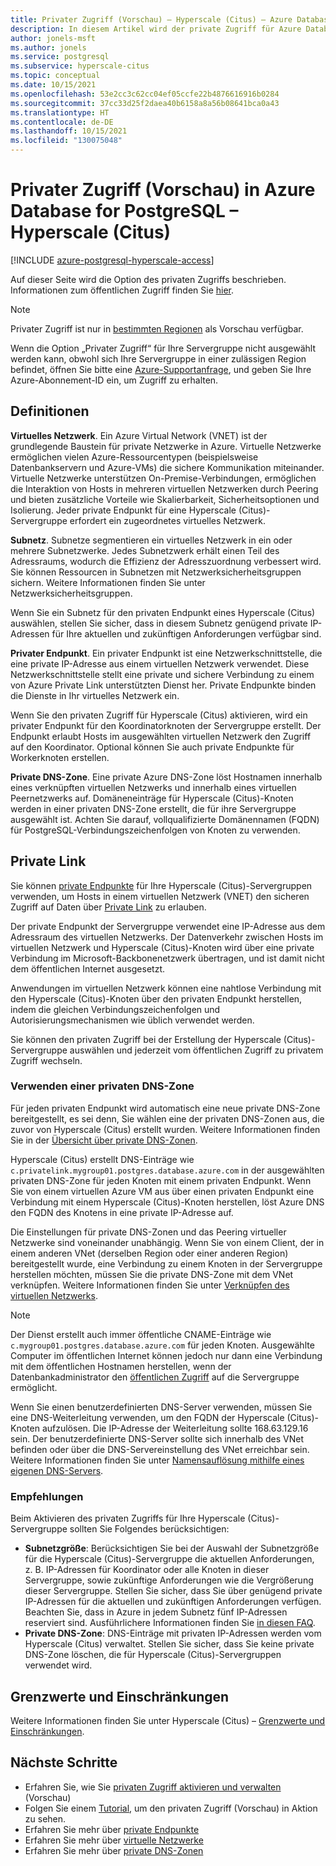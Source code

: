 ```yaml
---
title: Privater Zugriff (Vorschau) – Hyperscale (Citus) – Azure Database for PostgreSQL
description: In diesem Artikel wird der private Zugriff für Azure Database for PostgreSQL – Hyperscale (Citus) beschrieben.
author: jonels-msft
ms.author: jonels
ms.service: postgresql
ms.subservice: hyperscale-citus
ms.topic: conceptual
ms.date: 10/15/2021
ms.openlocfilehash: 53e2cc3c62cc04ef05ccfe22b4876616916b0284
ms.sourcegitcommit: 37cc33d25f2daea40b6158a8a56b08641bca0a43
ms.translationtype: HT
ms.contentlocale: de-DE
ms.lasthandoff: 10/15/2021
ms.locfileid: "130075048"
---
```

# <a name="private-access-preview-in-azure-database-for-postgresql---hyperscale-citus"></a>Privater Zugriff (Vorschau) in Azure Database for PostgreSQL – Hyperscale (Citus)

[!INCLUDE [azure-postgresql-hyperscale-access](../../includes/azure-postgresql-hyperscale-access.md)]

Auf dieser Seite wird die Option des privaten Zugriffs beschrieben. Informationen zum öffentlichen Zugriff finden Sie [hier](concepts-hyperscale-firewall-rules.md).

> [!NOTE]
>
> Privater Zugriff ist nur in [bestimmten Regionen](concepts-hyperscale-limits.md#regions) als Vorschau verfügbar.
>
> Wenn die Option „Privater Zugriff“ für Ihre Servergruppe nicht ausgewählt werden kann, obwohl sich Ihre Servergruppe in einer zulässigen Region befindet, öffnen Sie bitte eine [Azure-Supportanfrage](https://portal.azure.com/#blade/Microsoft_Azure_Support/HelpAndSupportBlade/newsupportrequest), und geben Sie Ihre Azure-Abonnement-ID ein, um Zugriff zu erhalten.

## <a name="definitions"></a>Definitionen

**Virtuelles Netzwerk**. Ein Azure Virtual Network (VNET) ist der grundlegende Baustein für private Netzwerke in Azure. Virtuelle Netzwerke ermöglichen vielen Azure-Ressourcentypen (beispielsweise Datenbankservern und Azure-VMs) die sichere Kommunikation miteinander. Virtuelle Netzwerke unterstützen On-Premise-Verbindungen, ermöglichen die Interaktion von Hosts in mehreren virtuellen Netzwerken durch Peering und bieten zusätzliche Vorteile wie Skalierbarkeit, Sicherheitsoptionen und Isolierung. Jeder private Endpunkt für eine Hyperscale (Citus)-Servergruppe erfordert ein zugeordnetes virtuelles Netzwerk.

**Subnetz**. Subnetze segmentieren ein virtuelles Netzwerk in ein oder mehrere Subnetzwerke.
Jedes Subnetzwerk erhält einen Teil des Adressraums, wodurch die Effizienz der Adresszuordnung verbessert wird.  Sie können Ressourcen in Subnetzen mit Netzwerksicherheitsgruppen sichern. Weitere Informationen finden Sie unter Netzwerksicherheitsgruppen.

Wenn Sie ein Subnetz für den privaten Endpunkt eines Hyperscale (Citus) auswählen, stellen Sie sicher, dass in diesem Subnetz genügend private IP-Adressen für Ihre aktuellen und zukünftigen Anforderungen verfügbar sind.

**Privater Endpunkt**. Ein privater Endpunkt ist eine Netzwerkschnittstelle, die eine private IP-Adresse aus einem virtuellen Netzwerk verwendet. Diese Netzwerkschnittstelle stellt eine private und sichere Verbindung zu einem von Azure Private Link unterstützten Dienst her. Private Endpunkte binden die Dienste in Ihr virtuelles Netzwerk ein.

Wenn Sie den privaten Zugriff für Hyperscale (Citus) aktivieren, wird ein privater Endpunkt für den Koordinatorknoten der Servergruppe erstellt. Der Endpunkt erlaubt Hosts im ausgewählten virtuellen Netzwerk den Zugriff auf den Koordinator. Optional können Sie auch private Endpunkte für Workerknoten erstellen.

**Private DNS-Zone**. Eine private Azure DNS-Zone löst Hostnamen innerhalb eines verknüpften virtuellen Netzwerks und innerhalb eines virtuellen Peernetzwerks auf. Domäneneinträge für Hyperscale (Citus)-Knoten werden in einer privaten DNS-Zone erstellt, die für ihre Servergruppe ausgewählt ist.  Achten Sie darauf, vollqualifizierte Domänennamen (FQDN) für PostgreSQL-Verbindungszeichenfolgen von Knoten zu verwenden.

## <a name="private-link"></a>Private Link

Sie können [private Endpunkte](/azure/private-link/private-endpoint-overview) für Ihre Hyperscale (Citus)-Servergruppen verwenden, um Hosts in einem virtuellen Netzwerk (VNET) den sicheren Zugriff auf Daten über [Private Link](/azure/private-link/private-link-overview) zu erlauben.

Der private Endpunkt der Servergruppe verwendet eine IP-Adresse aus dem Adressraum des virtuellen Netzwerks. Der Datenverkehr zwischen Hosts im virtuellen Netzwerk und Hyperscale (Citus)-Knoten wird über eine private Verbindung im Microsoft-Backbonenetzwerk übertragen, und ist damit nicht dem öffentlichen Internet ausgesetzt.

Anwendungen im virtuellen Netzwerk können eine nahtlose Verbindung mit den Hyperscale (Citus)-Knoten über den privaten Endpunkt herstellen, indem die gleichen Verbindungszeichenfolgen und Autorisierungsmechanismen wie üblich verwendet werden.

Sie können den privaten Zugriff bei der Erstellung der Hyperscale (Citus)-Servergruppe auswählen und jederzeit vom öffentlichen Zugriff zu privatem Zugriff wechseln.

### <a name="using-a-private-dns-zone"></a>Verwenden einer privaten DNS-Zone

Für jeden privaten Endpunkt wird automatisch eine neue private DNS-Zone bereitgestellt, es sei denn, Sie wählen eine der privaten DNS-Zonen aus, die zuvor von Hyperscale (Citus) erstellt wurden. Weitere Informationen finden Sie in der [Übersicht über private DNS-Zonen](/azure/dns/private-dns-overview).

Hyperscale (Citus) erstellt DNS-Einträge wie `c.privatelink.mygroup01.postgres.database.azure.com` in der ausgewählten privaten DNS-Zone für jeden Knoten mit einem privaten Endpunkt. Wenn Sie von einem virtuellen Azure VM aus über einen privaten Endpunkt eine Verbindung mit einem Hyperscale (Citus)-Knoten herstellen, löst Azure DNS den FQDN des Knotens in eine private IP-Adresse auf.

Die Einstellungen für private DNS-Zonen und das Peering virtueller Netzwerke sind voneinander unabhängig. Wenn Sie von einem Client, der in einem anderen VNet (derselben Region oder einer anderen Region) bereitgestellt wurde, eine Verbindung zu einem Knoten in der Servergruppe herstellen möchten, müssen Sie die private DNS-Zone mit dem VNet verknüpfen. Weitere Informationen finden Sie unter [Verknüpfen des virtuellen Netzwerks](/azure/dns/private-dns-getstarted-portal#link-the-virtual-network).

> [!NOTE]
>
> Der Dienst erstellt auch immer öffentliche CNAME-Einträge wie `c.mygroup01.postgres.database.azure.com` für jeden Knoten. Ausgewählte Computer im öffentlichen Internet können jedoch nur dann eine Verbindung mit dem öffentlichen Hostnamen herstellen, wenn der Datenbankadministrator den [öffentlichen Zugriff](concepts-hyperscale-firewall-rules.md) auf die Servergruppe ermöglicht.

Wenn Sie einen benutzerdefinierten DNS-Server verwenden, müssen Sie eine DNS-Weiterleitung verwenden, um den FQDN der Hyperscale (Citus)-Knoten aufzulösen. Die IP-Adresse der Weiterleitung sollte 168.63.129.16 sein. Der benutzerdefinierte DNS-Server sollte sich innerhalb des VNet befinden oder über die DNS-Servereinstellung des VNet erreichbar sein. Weitere Informationen finden Sie unter [Namensauflösung mithilfe eines eigenen DNS-Servers](/azure/virtual-network/virtual-networks-name-resolution-for-vms-and-role-instances#name-resolution-that-uses-your-own-dns-server).

### <a name="recommendations"></a>Empfehlungen

Beim Aktivieren des privaten Zugriffs für Ihre Hyperscale (Citus)-Servergruppe sollten Sie Folgendes berücksichtigen:

* **Subnetzgröße**: Berücksichtigen Sie bei der Auswahl der Subnetzgröße für die Hyperscale (Citus)-Servergruppe die aktuellen Anforderungen, z. B. IP-Adressen für Koordinator oder alle Knoten in dieser Servergruppe, sowie zukünftige Anforderungen wie die Vergrößerung dieser Servergruppe. Stellen Sie sicher, dass Sie über genügend private IP-Adressen für die aktuellen und zukünftigen Anforderungen verfügen. Beachten Sie, dass in Azure in jedem Subnetz fünf IP-Adressen reserviert sind.
  Ausführlichere Informationen finden Sie [in diesen FAQ](/azure/virtual-network/virtual-networks-faq#configuration).
* **Private DNS-Zone**: DNS-Einträge mit privaten IP-Adressen werden vom Hyperscale (Citus) verwaltet. Stellen Sie sicher, dass Sie keine private DNS-Zone löschen, die für Hyperscale (Citus)-Servergruppen verwendet wird.

## <a name="limits-and-limitations"></a>Grenzwerte und Einschränkungen

Weitere Informationen finden Sie unter Hyperscale (Citus) – [Grenzwerte und Einschränkungen](concepts-hyperscale-limits.md).

## <a name="next-steps"></a>Nächste Schritte

* Erfahren Sie, wie Sie [privaten Zugriff aktivieren und verwalten](howto-hyperscale-private-access.md) (Vorschau)
* Folgen Sie einem [Tutorial](tutorial-hyperscale-private-access.md), um den privaten Zugriff (Vorschau) in Aktion zu sehen.
* Erfahren Sie mehr über [private Endpunkte](/azure/private-link/private-endpoint-overview)
* Erfahren Sie mehr über [virtuelle Netzwerke](/azure/virtual-network/concepts-and-best-practices)
* Erfahren Sie mehr über [private DNS-Zonen](/azure/dns/private-dns-overview)
